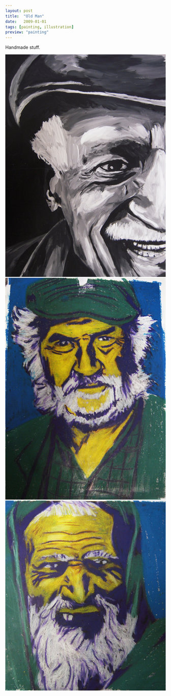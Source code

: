```yaml
---
layout: post
title:  "Old Man"
date:   2009-01-01
tags: [painting, illustration]
preview: "painting"
---
```


Handmade stuff.

![Old Man](/img/posts/media/painting/OldMan1.jpg)
![Old Man](/img/posts/media/painting/OldMan2.jpg)
![Old Man](/img/posts/media/painting/OldMan3.jpg)
